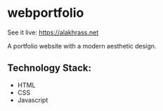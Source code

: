 # webportfolio
See it live: <link>https://alakhrass.net</link>

A portfolio website with a modern aesthetic design.

## Technology Stack:
- HTML
- CSS 
- Javascript
